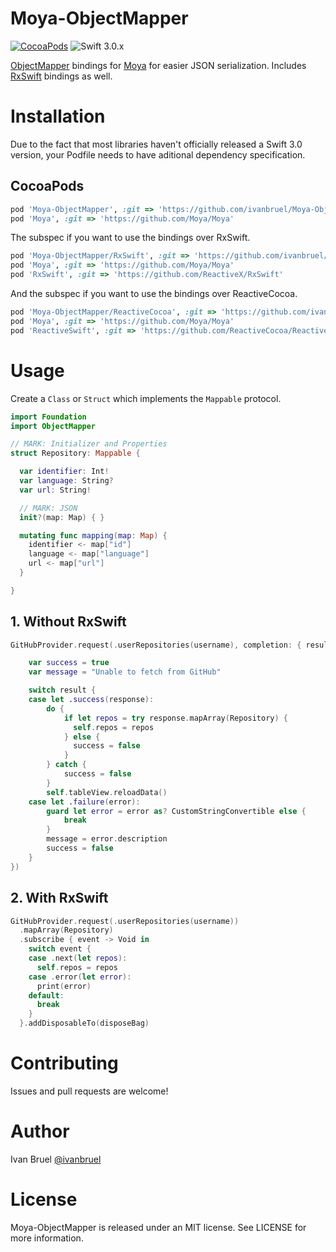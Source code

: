 Moya-ObjectMapper
============
[![CocoaPods](https://img.shields.io/cocoapods/v/Moya-ObjectMapper.svg)](https://github.com/ivanbruel/Moya-ObjectMapper)
![Swift 3.0.x](https://img.shields.io/badge/Swift-3.0.x-orange.svg)

[ObjectMapper](https://github.com/Hearst-DD/ObjectMapper) bindings for
[Moya](https://github.com/Moya/Moya) for easier JSON serialization.
Includes [RxSwift](https://github.com/ReactiveX/RxSwift/) bindings as well.

# Installation

Due to the fact that most libraries haven't officially released a Swift 3.0 version, your Podfile needs to have aditional dependency specification.

## CocoaPods

```ruby
pod 'Moya-ObjectMapper', :git => 'https://github.com/ivanbruel/Moya-ObjectMapper'
pod 'Moya', :git => 'https://github.com/Moya/Moya'
```

The subspec if you want to use the bindings over RxSwift.

```ruby
pod 'Moya-ObjectMapper/RxSwift', :git => 'https://github.com/ivanbruel/Moya-ObjectMapper'
pod 'Moya', :git => 'https://github.com/Moya/Moya'
pod 'RxSwift', :git => 'https://github.com/ReactiveX/RxSwift'

```

And the subspec if you want to use the bindings over ReactiveCocoa.

```ruby
pod 'Moya-ObjectMapper/ReactiveCocoa', :git => 'https://github.com/ivanbruel/Moya-ObjectMapper'
pod 'Moya', :git => 'https://github.com/Moya/Moya'
pod 'ReactiveSwift', :git => 'https://github.com/ReactiveCocoa/ReactiveSwift'
```

# Usage

Create a `Class` or `Struct` which implements the `Mappable` protocol.

```swift
import Foundation
import ObjectMapper

// MARK: Initializer and Properties
struct Repository: Mappable {

  var identifier: Int!
  var language: String?
  var url: String!

  // MARK: JSON
  init?(map: Map) { }

  mutating func mapping(map: Map) {
    identifier <- map["id"]
    language <- map["language"]
    url <- map["url"]
  }

}
```

## 1. Without RxSwift


```swift
GitHubProvider.request(.userRepositories(username), completion: { result in

    var success = true
    var message = "Unable to fetch from GitHub"

    switch result {
    case let .success(response):
        do {
            if let repos = try response.mapArray(Repository) {
              self.repos = repos
            } else {
              success = false
            }
        } catch {
            success = false
        }
        self.tableView.reloadData()
    case let .failure(error):
        guard let error = error as? CustomStringConvertible else {
            break
        }
        message = error.description
        success = false
    }
})

```

## 2. With RxSwift

```swift
GitHubProvider.request(.userRepositories(username))
  .mapArray(Repository)
  .subscribe { event -> Void in
    switch event {
    case .next(let repos):
      self.repos = repos
    case .error(let error):
      print(error)
    default:
      break
    }
  }.addDisposableTo(disposeBag)
```

# Contributing

Issues and pull requests are welcome!

# Author

Ivan Bruel [@ivanbruel](https://twitter.com/ivanbruel)

# License

Moya-ObjectMapper is released under an MIT license. See LICENSE for more information.
